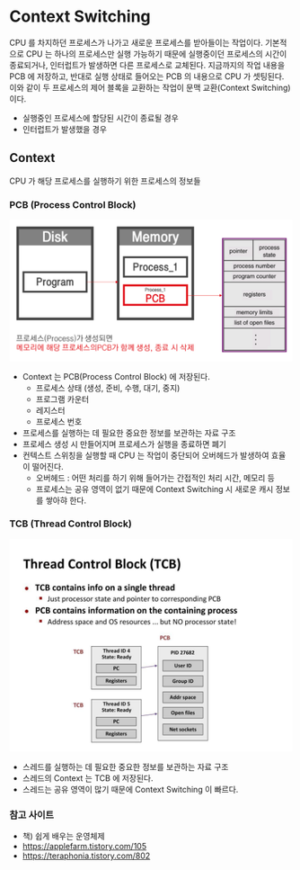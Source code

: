 # Context Switching

CPU 를 차지하던 프로세스가 나가고 새로운 프로세스를 받아들이는 작업이다. 기본적으로 CPU 는 하나의 프로세스만 실행 가능하기 때문에 실행중이던 프로세스의 시간이 종료되거나, 인터럽트가 발생하면 다른 프로세스로 교체된다. 지금까지의 작업 내용을 PCB 에 저장하고, 반대로 실행 상태로 들어오는 PCB 의 내용으로 CPU 가 셋팅된다. 이와 같이 두 프로세스의 제어 블록을 교환하는 작업이 문맥 교환(Context Switching) 이다.

- 실행중인 프로세스에 할당된 시간이 종료될 경우
- 인터럽트가 발생했을 경우

## Context

CPU 가 해당 프로세스를 실행하기 위한 프로세스의 정보들

### PCB (Process Control Block)

![img.png](image/2_1_PCB.png)

- Context 는 PCB(Process Control Block) 에 저장된다.
  - 프로세스 상태 (생성, 준비, 수행, 대기, 중지)
  - 프로그램 카운터
  - 레지스터
  - 프로세스 번호
- 프로세스를 실행하는 데 필요한 중요한 정보를 보관하는 자료 구조
- 프로세스 생성 시 만들어지며 프로세스가 실행을 종료하면 폐기
- 컨텍스트 스위칭을 실행할 때 CPU 는 작업이 중단되어 오버헤드가 발생하여 효율이 떨어진다.
  - 오버헤드 : 어떤 처리를 하기 위해 들어가는 간접적인 처리 시간, 메모리 등
  - 프로세스는 공유 영역이 없기 때문에 Context Switching 시 새로운 캐시 정보를 쌓아햐 한다.

### TCB (Thread Control Block)

![img.png](image/2_2_TCB.png)

- 스레드를 실행하는 데 필요한 중요한 정보를 보관하는 자료 구조
- 스레드의 Context 는 TCB 에 저장된다.
- 스레드는 공유 영역이 많기 때문에 Context Switching 이 빠르다.

### 참고 사이트
- 책) 쉽게 배우는 운영체제
- https://applefarm.tistory.com/105
- https://teraphonia.tistory.com/802
